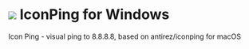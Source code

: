 # ![][logo] IconPing for Windows
[logo]: https://bttfhvitalia.altervista.org/world_icon.png " "
Icon Ping - visual ping to 8.8.8.8, based on antirez/iconping for macOS
